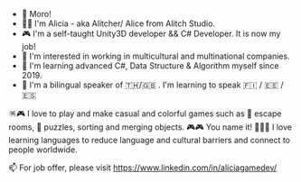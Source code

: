 - 👋 Moro! 
- 👩‍💻 I'm Alicia - aka Alitcher/ Alice from Alitch Studio.
- 🎮 I'm a self-taught Unity3D developer && C# Developer. It is now my job!
- 👀 I'm interested in working in multicultural and multinational companies.
- 🌱 I'm learning advanced C#, Data Structure & Algorithm myself since 2019.
- 👄 I'm a bilingual speaker of 🇹🇭/🇬🇧	. I'm learning to speak 🇫🇮 / 🇪🇪 / 🇪🇸	

🪅🎮 I love to play and make casual and colorful games such as 🧸 escape rooms, 🧩 puzzles, sorting and merging objects. 
🎮🎮 You name it!
🏳️‍🌈💓 I love learning languages to reduce language and cultural barriers and connect to people worldwide.

📫 For job offer, please visit https://www.linkedin.com/in/aliciagamedev/ 

<!---
Alitcher/Alitcher is a ✨ special ✨ repository because its `README.md` (this file) appears on your GitHub profile.
You can click the Preview link to take a look at your changes.
--->

